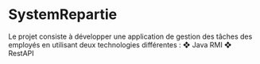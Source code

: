 # SystemRepartie
Le projet consiste à développer une application de gestion des tâches des employés en utilisant deux technologies différentes : ❖ Java RMI ❖ RestAPI 
